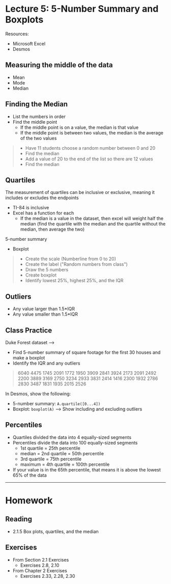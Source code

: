 # Lecture 5: 5-Number Summary and Boxplots
Resources:
* Microsoft Excel
* Desmos

## Measuring the middle of the data
* Mean
* Mode
* Median

## Finding the Median
* List the numbers in order
* Find the middle point
    * If the middle point is on a value, the median is that value
    * If the middle point is between two values, the median is the average of the two values

> * Have 11 students choose a random number between 0 and 20
> * Find the median
> * Add a value of 20 to the end of the list so there are 12 values
> * Find the median

## Quartiles
The measurement of quartiles can be inclusive or exclusive, meaning it includes or excludes the endpoints
* TI-84 is inclusive
* Excel has a function for each
  * If the median is a value in the dataset, then excel will weight half the median (find the quartile with the median and the quartile without the median, then average the two)

5-number summary
* Boxplot
> * Create the scale (Numberline from 0 to 20)
> * Create the label ("Random numbers from class")
> * Draw the 5 numbers
> * Create boxplot
> * Identify lowest 25%, highest 25%, and the IQR

## Outliers
* Any value larger than 1.5*IQR
* Any value smaller than 1.5*IQR

## Class Practice
Duke Forest dataset --> 
* Find 5-number summary of square footage for the first 30 houses and make a boxplot
* Identify the IQR and any outliers
> 6040  4475 	1745 	2091 	1772
> 1950  3909	2841	3924	2173
> 2091	2492	2200	3889	3169
> 2750	3234	2933	3831	2414
> 1416	2300	1932	2786	2830
> 3487	1831	1935	2015	2526

In Desmos, show the following:
* 5-number summary: `A.quartile([0...4])`
* Boxplot: `boxplot(A)` --> Show including and excluding outliers

## Percentiles
* Quartiles divided the data into 4 equally-sized segments
* Percentiles divide the data into 100 equally-sized segments
  * 1st quartile = 25th percentile
  * median = 2nd quartile = 50th percentile
  * 3rd quartile = 75th percentile
  * maximum = 4th quartile = 100th percentile
* If your value is in the 65th percentile, that means it is above the lowest 65% of the data

-----
# Homework
## Reading
* 2.1.5 Box plots, quartiles, and the median

## Exercises
* From Section 2.1 Exercises
  * Exercises 2.8, 2.10
* From Chapter 2 Exercises
  * Exercises 2.33, 2.28, 2.30